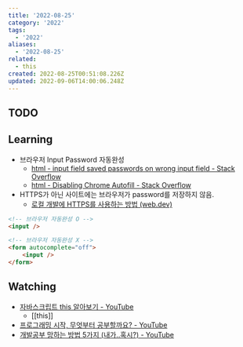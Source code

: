 ```yaml
---
title: '2022-08-25'
category: '2022'
tags:
  - '2022'
aliases:
  - '2022-08-25'
related:
  - this
created: 2022-08-25T00:51:08.226Z
updated: 2022-09-06T14:00:06.248Z
---
```


## TODO

## Learning

- 브라우저 Input Password 자동완성
  - [html - input field saved passwords on wrong input field - Stack Overflow](https://stackoverflow.com/questions/55063162/input-field-saved-passwords-on-wrong-input-field)
  - [html - Disabling Chrome Autofill - Stack Overflow](https://stackoverflow.com/questions/15738259/disabling-chrome-autofill/15917221#15917221)
- HTTPS가 아닌 사이트에는 브라우저가 password를 저장하지 않음.
  - [로컬 개발에 HTTPS를 사용하는 방법 (web.dev)](https://web.dev/i18n/ko/how-to-use-local-https/)

```html
<!-- 브라우저 자동완성 O -->
<input />

<!-- 브라우저 자동완성 X -->
<form autocomplete="off">
	<input />
</form>
```

## Watching

- [자바스크립트 this 알아보기 - YouTube](https://www.youtube.com/watch?v=fllhA9yGSYE)
  - [[this]]
- [프로그래밍 시작, 무엇부터 공부할까요? - YouTube](https://www.youtube.com/watch?v=mCHJNiE6hIg)
- [개발공부 망하는 방법 5가지 (내가..혹시?) - YouTube](https://www.youtube.com/watch?v=bdkZm_IXYi8)
